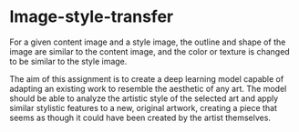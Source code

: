 # Image-style-transfer
For a given content image and a style image, the outline and shape of the image are similar to the content image, and the color or texture is changed to be similar to the style image.

The aim of this assignment is to create a deep learning model capable of adapting an existing work to resemble the aesthetic of any art. The model should be able to analyze the artistic style of the selected art and apply similar stylistic features to a new, original artwork, creating a piece that seems as though it could have been created by the artist themselves.

